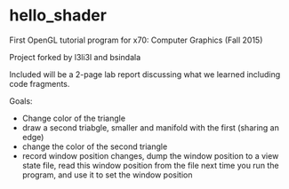# hello_shader
First OpenGL tutorial program for x70: Computer Graphics (Fall 2015)

Project forked by l3li3l and bsindala

Included will be a 2-page lab report discussing what we learned including code fragments. 

Goals:

* Change color of the triangle
* draw a second triabgle, smaller and manifold with the first (sharing an edge)
* change the color of the second triangle
* record window position changes, dump the window position to a view state file, read this window position from the file next time you run the program, and use it to set the window position
